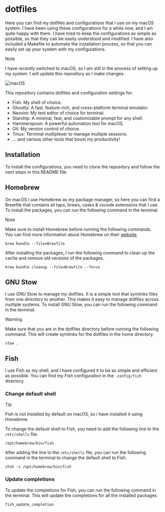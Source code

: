 # dotfiles

Here you can find my dotfiles and configurations that I use on my macOS system. I have been using these configurations for a while now, and I am quite happy with them. I have tried to keep the configurations as simple as possible, so that they can be easily understood and modified. I have also included a Makefile to automate the installation process, so that you can easily set up your system with my configurations.

> [!NOTE]
> I have recently switched to macOS, so I am still in the process of setting up my system. I will update this repository as I make changes.

![macOS](https://github.com/user-attachments/assets/151c647f-e540-444b-af90-9d9bb6d5661c)

This repository contains dotfiles and configuration settings for:

- Fish: My shell of choice.
- Ghostty: A fast, feature-rich, and cross-platform terminal emulator.
- Neovim: My text editor of choice for terminal.
- Starship: A minimal, fast, and customizable prompt for any shell.
- Hammerspoon: A powerful automation tool for macOS.
- Git: My version control of choice.
- Tmux: Terminal multiplexer to manage multiple sessions.
- ... and various other tools that boost my productivity!

## Installation

To install the configurations, you need to clone the repository and follow the next steps in this README file.

## Homebrew

On macOS I use Homebrew as my package manager, so here you can find a Brewfile that contains all taps, brews, casks & vscode extensions that I use. To install the packages, you can run the following command in the terminal. 

> [!NOTE]
> Make sure to install Homebrew before running the following commands. You can find more information about Homebrew on their [website](https://brew.sh/).

```shell
brew bundle --file=Brewfile
```
After installing the packages, I run the following command to clean up the cache and remove old versions of the packages.

```shell
brew bundle cleanup --file=Brewfile --force
```

## GNU Stow

I use GNU Stow to manage my dotfiles. It is a simple tool that symlinks files from one directory to another. This makes it easy to manage dotfiles across multiple systems. To install GNU Stow, you can run the following command in the terminal.

> [!WARNING]
> Make sure that you are in the dotfiles directory before running the following command. This will create symlinks for the dotfiles in the home directory.

```shell
stow .
```

## Fish

I use Fish as my shell, and I have configured it to be as simple and efficient as possible. You can find my Fish configuration in the `.config/fish` directory.

### Change default shell

> [!TIP]
> Fish is not installed by default on macOS, so i have installed it using Homebrew.

To change the default shell to Fish, you need to add the following line to the `/etc/shells` file.

```text
/opt/homebrew/bin/fish
```

After adding the line to the `/etc/shells` file, you can run the following command in the terminal to change the default shell to Fish.

```shell
chsh -s /opt/homebrew/bin/fish
```

### Update completions

To update the completions for Fish, you can run the following command in the terminal. This will update the completions for all the installed packages.

```shell
fish_update_completion
```
